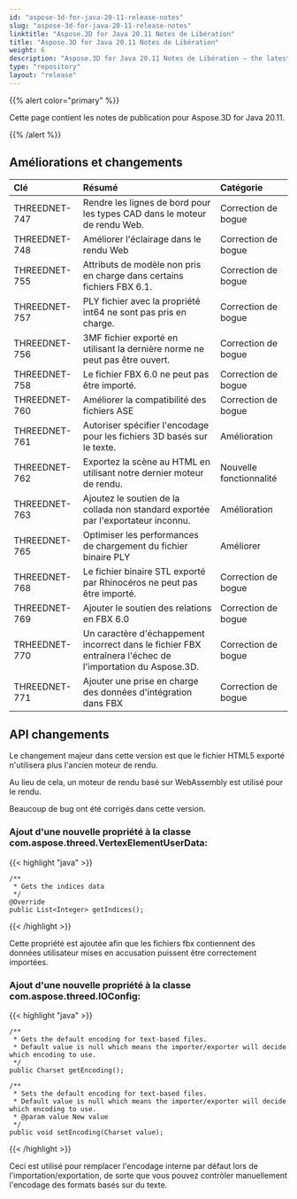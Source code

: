 ```yaml
---
id: "aspose-3d-for-java-20-11-release-notes"
slug: "aspose-3d-for-java-20-11-release-notes"
linktitle: "Aspose.3D for Java 20.11 Notes de Libération"
title: "Aspose.3D for Java 20.11 Notes de Libération"
weight: 6
description: "Aspose.3D for Java 20.11 Notes de Libération – the latest updates and fixes."
type: "repository"
layout: "release"
---
```

{{% alert color="primary" %}}

Cette page contient les notes de publication pour Aspose.3D for Java 20.11.

{{% /alert %}}
## **Améliorations et changements**

|**Clé**|**Résumé**|**Catégorie**|
|:- |:- |:- |
|THREEDNET-747 |Rendre les lignes de bord pour les types CAD dans le moteur de rendu Web.|Correction de bogue|
|THREEDNET-748 |Améliorer l'éclairage dans le rendu Web|Correction de bogue|
|THREEDNET-755 |Attributs de modèle non pris en charge dans certains fichiers FBX 6.1.|Correction de bogue|
|THREEDNET-757 |PLY fichier avec la propriété int64 ne sont pas pris en charge.|Correction de bogue|
|THREEDNET-756 |3MF fichier exporté en utilisant la dernière norme ne peut pas être ouvert.|Correction de bogue|
|THREEDNET-758 |Le fichier FBX 6.0 ne peut pas être importé.|Correction de bogue|
|THREEDNET-760 |Améliorer la compatibilité des fichiers ASE|Correction de bogue|
|THREEDNET-761 |Autoriser spécifier l'encodage pour les fichiers 3D basés sur le texte.|Amélioration|
|THREEDNET-762 |Exportez la scène au HTML en utilisant notre dernier moteur de rendu.|Nouvelle fonctionnalité|
|THREEDNET-763 |Ajoutez le soutien de la collada non standard exportée par l'exportateur inconnu.|Amélioration|
|THREEDNET-765 |Optimiser les performances de chargement du fichier binaire PLY|Améliorer|
|THREEDNET-768 |Le fichier binaire STL exporté par Rhinocéros ne peut pas être importé.|Correction de bogue|
|THREEDNET-769 |Ajouter le soutien des relations en FBX 6.0|Correction de bogue|
|TRHEEDNET-770 |Un caractère d'échappement incorrect dans le fichier FBX entraînera l'échec de l'importation du Aspose.3D.|Correction de bogue|
|THREEDNET-771 |Ajouter une prise en charge des données d'intégration dans FBX|Correction de bogue|


## API changements ##


Le changement majeur dans cette version est que le fichier HTML5 exporté n'utilisera plus l'ancien moteur de rendu.

Au lieu de cela, un moteur de rendu basé sur WebAssembly est utilisé pour le rendu.

Beaucoup de bug ont été corrigés dans cette version.

### Ajout d'une nouvelle propriété à la classe com.aspose.threed.VertexElementUserData:

{{< highlight "java" >}}

    /**
     * Gets the indices data
     */
    @Override
    public List<Integer> getIndices();

{{< /highlight >}}

Cette propriété est ajoutée afin que les fichiers fbx contiennent des données utilisateur mises en accusation puissent être correctement importées.


### Ajout d'une nouvelle propriété à la classe com.aspose.threed.IOConfig:

{{< highlight "java" >}}

    /**
     * Gets the default encoding for text-based files.
     * Default value is null which means the importer/exporter will decide which encoding to use.
     */
    public Charset getEncoding();
    
    /**
     * Sets the default encoding for text-based files.
     * Default value is null which means the importer/exporter will decide which encoding to use.
     * @param value New value
     */
    public void setEncoding(Charset value);

{{< /highlight >}}

Ceci est utilisé pour remplacer l'encodage interne par défaut lors de l'importation/exportation, de sorte que vous pouvez contrôler manuellement l'encodage des formats basés sur du texte.